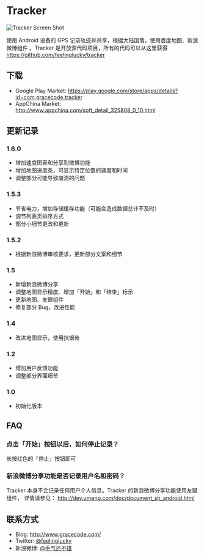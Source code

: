 # Tracker

![Tracker Screen Shot](http://files.gracecode.com/2012_07_16/1342425568.png)

使用 Android 设备的 GPS 记录轨迹并共享，根据大陆国情，使用百度地图、新浪微博组件
。Tracker 是开放源代码项目，所有的代码可以从这里获得 https://github.com/feelinglucky/tracker


## 下载

* Google Play Market: https://play.google.com/store/apps/details?id=com.gracecode.tracker
* AppChina Market: http://www.appchina.com/soft_detail_325808_0_10.html


## 更新记录

### 1.6.0

* 增加速度图表和分享到微博功能
* 增加地图进度条，可显示特定位置的速度和时间
* 调整部分可能导致崩溃的问题

### 1.5.3

* 节省电力，增加存储缓存功能（可能会造成数据总计不及时）
* 调节列表页排序方式
* 部分小细节更改和更新

### 1.5.2

* 根据新浪微博审核要求，更新部分文案和细节

### 1.5

* 新增新浪微博分享
* 调整地图显示精度、增加「开始」和「结束」标示
* 更新地图、友盟组件
* 修复部分 Bug，改进性能

### 1.4

* 改进地图显示，使用抗锯齿

### 1.2

* 增加用户反馈功能
* 调整部分界面细节

### 1.0

* 初始化版本


## FAQ

### 点击「开始」按钮以后，如何停止记录？

长按红色的「停止」按钮即可

### 新浪微博分享功能是否记录用户名和密码？

Tracker 本身不会记录任何用户个人信息。Tracker 的新浪微博分享功能使用友盟组件，
详情请参见： http://dev.umeng.com/doc/document_sh_android.html


## 联系方式

* Blog: http://www.gracecode.com/
* Twitter: [@feelinglucky](https://twitter.com/feelinglucky)
* 新浪微博: [@手气还不错](http://weibo.com/feelinglucky)

